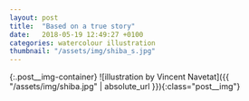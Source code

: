 ```yaml
---
layout: post
title:  "Based on a true story"
date:   2018-05-19 12:49:27 +0100
categories: watercolour illustration
thumbnail: "/assets/img/shiba_s.jpg"
---
```

{:.post__img-container}
  ![illustration by Vincent Navetat]({{ "/assets/img/shiba.jpg" | absolute_url }}){:class="post__img"}

